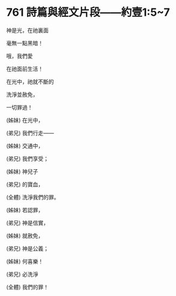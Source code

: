 # 761 詩篇與經文片段――約壹1:5\~7

神是光，在祂裏面

毫無一點黑暗！

哦，我們愛

在祂面前生活！

在光中，祂就不斷的

洗淨並赦免，

一切罪過！

(姊妹) 在光中，

(弟兄) 我們行走――

(姊妹) 交通中，

(弟兄) 我們享受；

(姊妹) 神兒子

(弟兄) 的寶血，

(全體) 洗淨我們的罪。

(姊妹) 若認罪，

(弟兄) 神是信實，

(姊妹) 就赦免，

(弟兄) 神是公義；

(姊妹) 何喜樂！

(弟兄) 必洗淨

(全體) 我們的罪！

